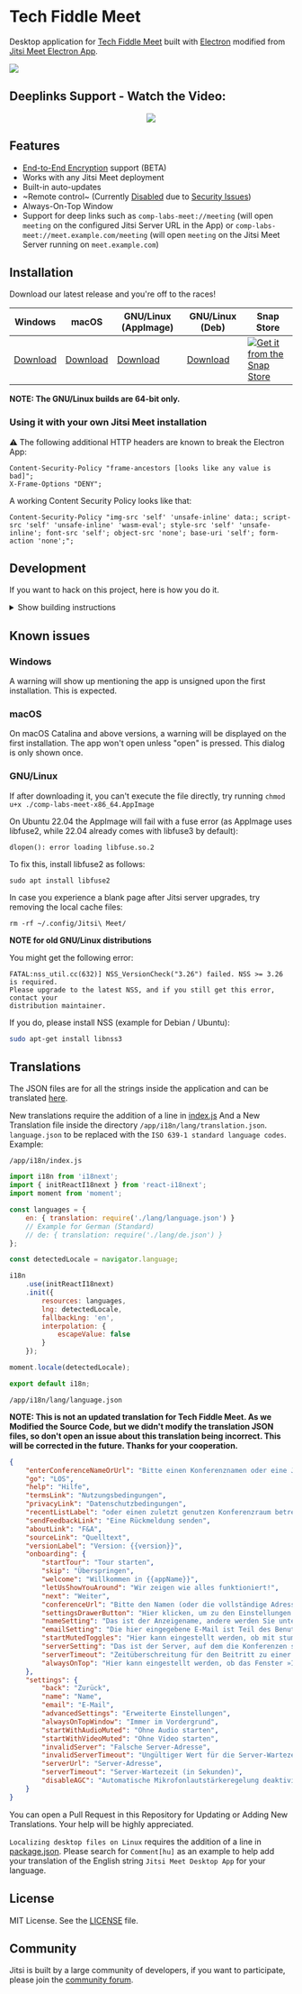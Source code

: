 # Tech Fiddle Meet

Desktop application for [Tech Fiddle Meet] built with [Electron] modified from [Jitsi Meet Electron App].

![](/assets/screenshot-macos.png)

## Deeplinks Support - Watch the Video:


<div align=center><a href="https://www.youtube.com/watch?v=3PPVo2Ltm1E"><img align=center src="https://img.youtube.com/vi/3PPVo2Ltm1E/0.jpg"></a></div>

## Features

- [End-to-End Encryption](https://jitsi.org/blog/e2ee/) support (BETA)
- Works with any Jitsi Meet deployment
- Built-in auto-updates
- ~Remote control~ (Currently [Disabled](https://github.com/jitsi/jitsi-meet-electron/issues/483) due to [Security Issues](https://github.com/jitsi/security-advisories/blob/master/advisories/JSA-2020-0001.md))
- Always-On-Top Window
- Support for deep links such as `comp-labs-meet://meeting` (will open `meeting` on the configured Jitsi Server URL in the App) or `comp-labs-meet://meet.example.com/meeting` (will open `meeting` on the Jitsi Meet Server running on `meet.example.com`)

## Installation

Download our latest release and you're off to the races!

| Windows | macOS | GNU/Linux (AppImage) | GNU/Linux (Deb) | Snap Store |
| -- | -- | -- | -- | -- |
| [Download](https://github.com/comp-labs/comp-labs-meet/releases/latest/download/comp-labs-meet.exe) | [Download](https://github.com/comp-labs/comp-labs-meet/releases/latest/download/comp-labs-meet.dmg) | [Download](https://github.com/comp-labs/comp-labs-meet/releases/latest/download/comp-labs-meet-x86_64.AppImage) | [Download](https://github.com/comp-labs/comp-labs-meet/releases/latest/download/comp-labs-meet-amd64.deb) | [![Get it from the Snap Store](https://snapcraft.io/static/images/badges/en/snap-store-black.svg)](https://snapcraft.io/comp-labs-meet) |

**NOTE: The GNU/Linux builds are 64-bit only.**

<!-- ## Installation from Native App Stores

Windows             |  macOS             |  Linux
:------------------:|:------------------:|:-------------:
<a href="https://d2q0s6dlkh7kge.cloudfront.net/html/platform404.html"><img src="https://user-images.githubusercontent.com/86196753/144703138-6dc9f792-429c-4bfc-9318-37bb6fea628a.png" width="216" height="78"></a>  |  [![MAS](https://user-images.githubusercontent.com/86196753/144703193-4547d9d3-bc96-4cf3-a82f-00a0b26f3358.png)](https://d2q0s6dlkh7kge.cloudfront.net/html/platform404.html)  |  [![LSS](https://user-images.githubusercontent.com/86196753/144703091-f425d98c-27ae-4ec2-922b-bc96413c9b8b.png)](https://d2q0s6dlkh7kge.cloudfront.net/html/platform404.html) -->

<!-- **Not yet available on all the App Stores** -->

### Using it with your own Jitsi Meet installation

:warning: The following additional HTTP headers are known to break the Electron App:

```
Content-Security-Policy "frame-ancestors [looks like any value is bad]";
X-Frame-Options "DENY";
```
A working Content Security Policy looks like that:
```
Content-Security-Policy "img-src 'self' 'unsafe-inline' data:; script-src 'self' 'unsafe-inline' 'wasm-eval'; style-src 'self' 'unsafe-inline'; font-src 'self'; object-src 'none'; base-uri 'self'; form-action 'none';";
```

## Development

If you want to hack on this project, here is how you do it.

<details><summary>Show building instructions</summary>

#### Installing dependencies

Install Node.js 16 first (or if you use [nvm](https://github.com/nvm-sh/nvm), switch to Node.js 16 by running `nvm use`).

<details><summary>Extra dependencies for Windows</summary>

```bash
npm install --global --production windows-build-tools
```
</details>

<details><summary>Extra dependencies for GNU/Linux</summary>

X11, PNG and ZLIB development packages are necessary. Debian-like systems then can be installed as follows:

```bash
sudo apt install libx11-dev zlib1g-dev libpng-dev libxtst-dev
```
</details>

Install all required packages:

```bash
npm install
```

#### Starting in development mode

```bash
npm start
```

The debugger tools are available when running in dev mode and can be activated with keyboard shortcuts as defined here https://github.com/sindresorhus/electron-debug#features.

It can also be displayed automatically from the `SHOW_DEV_TOOLS` environment variable such as:

```bash
SHOW_DEV_TOOLS=true npm start
```

or from the application `--show-dev-tools` command line flag.

#### Building the production distribution

```bash
npm run dist
```

#### Working with `jitsi-meet-electron-sdk`

[jitsi-meet-electron-sdk] is a helper package that implements many features
such as remote control and the always-on-top window. If new features are to be added/tested, running with a local version of these utils is very handy, here
is how to do that.

By default, the `@jitsi/electron-sdk` is built from npm. The default dependency path in package.json is:

```json
"@jitsi/electron-sdk": "^3.0.0"
```

To work with a local copy you must change the path to:

```json
"@jitsi/electron-sdk": "file:///Users/name/jitsi-meet-electron-sdk-copy",
```

To build the project you must force it to take the sources as `npm update` will
not do it.

```bash
npm install @jitsi/electron-sdk --force
```

NOTE: Also check the [jitsi-meet-electron-sdk README] to see how to configure
your environment.

#### Publishing

1. Create release branch: `git checkout -b release-1-2-3`, replacing 1-2-3 with the desired release version
2. Increment the version: `npm version patch`, replacing `patch` with `minor` or `major` as required
3. Push release branch to GitHub: `git push -u origin release-1-2-3`
4. Create PR: `gh pr create`
5. Once PR is reviewed and ready to merge, create a draft Github release: `gh release create v1.2.3 --draft --title 1.2.3`, replacing v1.2.3 and 1.2.3 with the desired release version
6. Merge PR
7. The GitHub Action Workflow will build binaries and attach them to the draft release
8. Test binaries from a draft release
9. If all tests are fine, publish a draft release

</details>


## Known issues

### Windows

A warning will show up mentioning the app is unsigned upon the first installation. This is expected.

### macOS

On macOS Catalina and above versions, a warning will be displayed on the first installation. The app won't open unless "open" is pressed. This dialog is only shown once.

### GNU/Linux

If after downloading it, you can't execute the file directly, try running `chmod u+x ./comp-labs-meet-x86_64.AppImage`

On Ubuntu 22.04 the AppImage will fail with a fuse error (as AppImage uses libfuse2, while 22.04 already comes with libfuse3 by default):

```
dlopen(): error loading libfuse.so.2
```

To fix this, install libfuse2 as follows:

```
sudo apt install libfuse2
```

In case you experience a blank page after Jitsi server upgrades, try removing the local cache files:

```
rm -rf ~/.config/Jitsi\ Meet/
```

**NOTE for old GNU/Linux distributions**

You might get the following error:

```
FATAL:nss_util.cc(632)] NSS_VersionCheck("3.26") failed. NSS >= 3.26 is required.
Please upgrade to the latest NSS, and if you still get this error, contact your
distribution maintainer.
```

If you do, please install NSS (example for Debian / Ubuntu):

```bash
sudo apt-get install libnss3
```

## Translations

The JSON files are for all the strings inside the application and can be translated [here](/app/i18n/lang).

New translations require the addition of a line in [index.js](/app/i18n/index.js) And a New Translation file inside the directory `/app/i18n/lang/translation.json`. `language.json` to be replaced with the `ISO 639-1 standard language codes`. Example:

`/app/i18n/index.js`

```javascript
import i18n from 'i18next';
import { initReactI18next } from 'react-i18next';
import moment from 'moment';

const languages = {
    en: { translation: require('./lang/language.json') }
    // Example for German (Standard)
    // de: { translation: require('./lang/de.json') }
};

const detectedLocale = navigator.language;

i18n
    .use(initReactI18next)
    .init({
        resources: languages,
        lng: detectedLocale,
        fallbackLng: 'en',
        interpolation: {
            escapeValue: false
        }
    });

moment.locale(detectedLocale);

export default i18n;
```
`/app/i18n/lang/language.json`

**NOTE: This is not an updated translation for Tech Fiddle Meet. As we Modified the Source Code, but we didn't modify the translation JSON files, so don't open an issue about this translation being incorrect. This will be corrected in the future. Thanks for your cooperation.**

```json
{
	"enterConferenceNameOrUrl": "Bitte einen Konferenznamen oder eine Jitsi-Adresse eingeben",
	"go": "LOS",
	"help": "Hilfe",
	"termsLink": "Nutzungsbedingungen",
	"privacyLink": "Datenschutzbedingungen",
	"recentListLabel": "oder einen zuletzt genutzen Konferenzraum betreten",
	"sendFeedbackLink": "Eine Rückmeldung senden",
	"aboutLink": "F&A",
	"sourceLink": "Quelltext",
	"versionLabel": "Version: {{version}}",
	"onboarding": {
		"startTour": "Tour starten",
		"skip": "Überspringen",
		"welcome": "Willkommen in {{appName}}",
		"letUsShowYouAround": "Wir zeigen wie alles funktioniert!",
		"next": "Weiter",
		"conferenceUrl": "Bitte den Namen (oder die vollständige Adresse) des Raumes eingeben, dem beigetreten werden soll. Es kann ein Name ausgedacht werden, diesen bitte anderen mitteilen, damit sie denselben Namen eingeben.",
		"settingsDrawerButton": "Hier klicken, um zu den Einstellungen zu gelangen.",
		"nameSetting": "Das ist der Anzeigename, andere werden Sie unter diesem Namen sehen.",
		"emailSetting": "Die hier eingegebene E-Mail ist Teil des Benutzerprofils.",
		"startMutedToggles": "Hier kann eingestellt werden, ob mit stummgeschaltetem Audio oder Video gestartet wird. Das wird auf alle Konferenzen angewendet.",
		"serverSetting": "Das ist der Server, auf dem die Konferenzen stattfinden werden. Es kann ein eigener verwendet werden, muss aber nicht!",
		"serverTimeout": "Zeitüberschreitung für den Beitritt zu einer Konferenz. Wenn nicht rechtzeitig beigetreten wurde, wird die Konferenz abgebrochen.",
		"alwaysOnTop": "Hier kann eingestellt werden, ob das Fenster »Immer im Vordergrund« aktiviert wird. Dieses wird angezeigt, wenn das Hauptfenster den Fokus verliert. Das wird bei allen Konferenzen angewendet."
	},
	"settings": {
		"back": "Zurück",
		"name": "Name",
		"email": "E-Mail",
		"advancedSettings": "Erweiterte Einstellungen",
		"alwaysOnTopWindow": "Immer im Vordergrund",
		"startWithAudioMuted": "Ohne Audio starten",
		"startWithVideoMuted": "Ohne Video starten",
		"invalidServer": "Falsche Server-Adresse",
		"invalidServerTimeout": "Ungültiger Wert für die Server-Wartezeit",
		"serverUrl": "Server-Adresse",
		"serverTimeout": "Server-Wartezeit (in Sekunden)",
		"disableAGC": "Automatische Mikrofonlautstärkeregelung deaktivieren"
	}
}
```

You can open a Pull Request in this Repository for Updating or Adding New Translations. Your help will be highly appreciated.

`Localizing desktop files on Linux` requires the addition of a line in [package.json](/package.json).
Please search for `Comment[hu]` as an example to help add your translation of the English string `Jitsi Meet Desktop App` for your language.

## License

MIT License. See the [LICENSE] file.

## Community

Jitsi is built by a large community of developers, if you want to participate,
please join the [community forum].

[Tech Fiddle Meet]: https://github.com/comp-labs/comp-labs-meet
[Electron]: https://electronjs.org/
[latest release]: https://github.com/comp-labs-meet/releases/latest
[jitsi-meet-electron-sdk]: https://github.com/jitsi/jitsi-meet-electron-sdk
[jitsi-meet-electron-sdk README]: https://github.com/jitsi/jitsi-meet-electron-sdk/blob/master/README.md
[Jitsi Meet Electron App]: https://github.com/jitsi/jitsi-meet-electron
[community forum]: https://community.jitsi.org/
[LICENSE]: LICENSE
